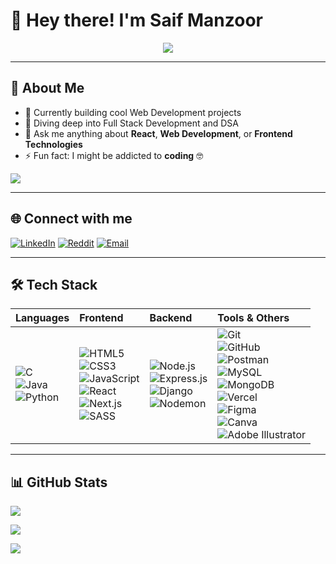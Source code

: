 # 👋 Hey there! I'm **Saif Manzoor**

<div align="center">
<img src="https://quotes-github-readme.vercel.app/api?type=horizontal&theme=radical" />
</div>

---

## 💫 About Me
- 🔭 Currently building cool Web Development projects
- 🌱 Diving deep into Full Stack Development and DSA
- 💬 Ask me anything about **React**, **Web Development**, or **Frontend Technologies**
- ⚡ Fun fact: I might be addicted to **coding** 🤓

[![](https://visitcount.itsvg.in/api?id=saiff-19&icon=0&color=0)](https://visitcount.itsvg.in)

---

## 🌐 Connect with me
[![LinkedIn](https://img.shields.io/badge/LinkedIn-%230077B5.svg?style=for-the-badge&logo=linkedin&logoColor=white)](https://linkedin.com/in/saif-manzoor) 
[![Reddit](https://img.shields.io/badge/Reddit-%23FF4500.svg?style=for-the-badge&logo=reddit&logoColor=white)](https://reddit.com/user/saiff_19) 
[![Email](https://img.shields.io/badge/Email-D14836?style=for-the-badge&logo=gmail&logoColor=white)](mailto:saifspy000@gmail.com)

---

## 🛠️ Tech Stack

| Languages | Frontend | Backend | Tools & Others |
| :-- | :-- | :-- | :-- |
| ![C](https://img.shields.io/badge/C-%2300599C.svg?style=plastic&logo=c&logoColor=white)<br>![Java](https://img.shields.io/badge/Java-%23ED8B00.svg?style=plastic&logo=openjdk&logoColor=white)<br>![Python](https://img.shields.io/badge/Python-3670A0?style=plastic&logo=python&logoColor=ffdd54) | ![HTML5](https://img.shields.io/badge/HTML5-%23E34F26.svg?style=plastic&logo=html5&logoColor=white)<br>![CSS3](https://img.shields.io/badge/CSS3-%231572B6.svg?style=plastic&logo=css3&logoColor=white)<br>![JavaScript](https://img.shields.io/badge/JavaScript-%23323330.svg?style=plastic&logo=javascript&logoColor=%23F7DF1E)<br>![React](https://img.shields.io/badge/React-%2320232a.svg?style=plastic&logo=react&logoColor=%2361DAFB)<br>![Next.js](https://img.shields.io/badge/Next-black?style=plastic&logo=next.js&logoColor=white)<br>![SASS](https://img.shields.io/badge/SASS-hotpink.svg?style=plastic&logo=SASS&logoColor=white) | ![Node.js](https://img.shields.io/badge/Node.js-6DA55F?style=plastic&logo=node.js&logoColor=white)<br>![Express.js](https://img.shields.io/badge/Express.js-%23404d59.svg?style=plastic&logo=express&logoColor=%2361DAFB)<br>![Django](https://img.shields.io/badge/Django-%23092E20.svg?style=plastic&logo=django&logoColor=white)<br>![Nodemon](https://img.shields.io/badge/Nodemon-%23323330.svg?style=plastic&logo=nodemon&logoColor=BBDEAD) | ![Git](https://img.shields.io/badge/Git-%23F05033.svg?style=plastic&logo=git&logoColor=white)<br>![GitHub](https://img.shields.io/badge/GitHub-%23121011.svg?style=plastic&logo=github&logoColor=white)<br>![Postman](https://img.shields.io/badge/Postman-FF6C37?style=plastic&logo=postman&logoColor=white)<br>![MySQL](https://img.shields.io/badge/MySQL-4479A1.svg?style=plastic&logo=mysql&logoColor=white)<br>![MongoDB](https://img.shields.io/badge/MongoDB-%234ea94b.svg?style=plastic&logo=mongodb&logoColor=white)<br>![Vercel](https://img.shields.io/badge/Vercel-%23000000.svg?style=plastic&logo=vercel&logoColor=white)<br>![Figma](https://img.shields.io/badge/Figma-%23F24E1E.svg?style=plastic&logo=figma&logoColor=white)<br>![Canva](https://img.shields.io/badge/Canva-%2300C4CC.svg?style=plastic&logo=canva&logoColor=white)<br>![Adobe Illustrator](https://img.shields.io/badge/Adobe%20Illustrator-%23FF9A00.svg?style=plastic&logo=adobe%20illustrator&logoColor=white) |

---

## 📊 GitHub Stats

![](https://github-readme-stats.vercel.app/api?username=saiff-19&theme=radical&hide_border=true&include_all_commits=true&count_private=false)

![](https://github-readme-stats.vercel.app/api/top-langs/?username=saiff-19&theme=radical&hide_border=true&include_all_commits=true&count_private=false&layout=compact)

![](https://nirzak-streak-stats.vercel.app/?user=saiff-19&theme=radical&hide_border=true)
